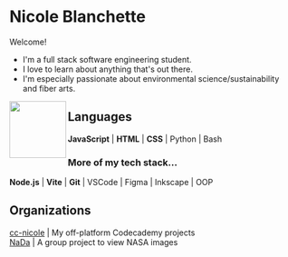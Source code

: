 # Nicole Blanchette
Welcome! 
- I'm a full stack software engineering student. 
- I love to learn about anything that's out there. 
- I'm especially passionate about environmental science/sustainability and fiber arts.

<img align="left" src="https://66.media.tumblr.com/2bddc7829ab63c507b24f2806d202b50/tumblr_p8sjxwuNhL1uupzkho1_1280.png" height="100px">

## Languages
**JavaScript** | **HTML** | **CSS** | Python | Bash

### More of my tech stack...
**Node.js** | **Vite** | **Git** | VSCode | Figma | Inkscape | OOP

## Organizations

[cc-nicole](https://github.com/cc-nicole) | My off-platform Codecademy projects  
[NaDa](https://github.com/NaDa-nasa-viewer) | A group project to view NASA images

<!-- ## Statistics -->
<!-- ## More -->
